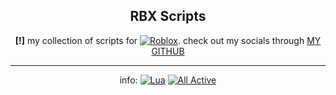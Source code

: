 <div align="center">

## RBX Scripts

**[!]** my collection of scripts for [![Roblox](https://img.shields.io/badge/Roblox-%23000000.svg?logo=roblox&logoColor=white)](#). check out my socials through [MY GITHUB](https://github.com/Pxrson)

---

info:
[![Lua](https://img.shields.io/badge/Lua-%232C2D72.svg?logo=lua&logoColor=white)](#)
[![All Active](https://img.shields.io/badge/All%20Active-%234CAF50.svg?logo=unity&logoColor=white)](#)

</div>
